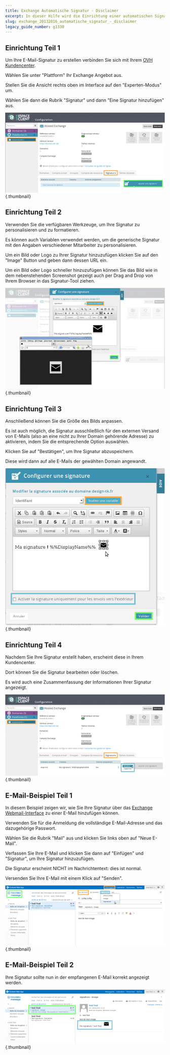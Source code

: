 ```yaml
---
title: Exchange Automatische Signatur - Disclaimer
excerpt: In dieser Hilfe wird die Einrichtung einer automatischen Signatur (Disclaimer) beschrieben
slug: exchange_20132016_automatische_signatur_-_disclaimer
legacy_guide_number: g1330
---
```



## Einrichtung Teil 1
Um Ihre E-Mail-Signatur zu erstellen verbinden Sie sich mit Ihrem [OVH Kundencenter](https://www.ovh.com/manager/web/login.html).

Wählen Sie unter "Plattform" Ihr Exchange Angebot aus.

Stellen Sie die Ansicht rechts oben im Interface auf den "Experten-Modus" um.

Wählen Sie dann die Rubrik "Signatur" und dann "Eine Signatur hinzufügen" aus.

![](images/img_1364.jpg){.thumbnail}


## Einrichtung Teil 2
Verwenden Sie die verfügbaren Werkzeuge, um Ihre Signatur zu personalisieren und zu formatieren.

Es können auch Variablen verwendet werden, um die generische Signatur mit den Angaben verschiedener Mitarbeiter zu personalisieren.

Um ein Bild oder Logo zu Ihrer Signatur hinzuzufügen klicken Sie auf den "Image" Button und geben dann dessen URL ein.

Um ein Bild oder Logo schneller hinzuzufügen können Sie das Bild wie in dem nebenstehenden Screenshot gezeigt auch per Drag and Drop von Ihrem Browser in das Signatur-Tool ziehen.

![](images/img_1365.jpg){.thumbnail}


## Einrichtung Teil 3
Anschließend können Sie die Größe des Bilds anpassen.

Es ist auch möglich, die Signatur ausschließlich für den externen Versand von E-Mails (also an eine nicht zu Ihrer Domain gehörende Adresse) zu aktivieren, indem Sie die entsprechende Option auswählen.

Klicken Sie auf "Bestätigen", um Ihre Signatur abzuspeichern.

Diese wird dann auf alle E-Mails der gewählten Domain angewandt.

![](images/img_1368.jpg){.thumbnail}


## Einrichtung Teil 4
Nachdem Sie Ihre Signatur erstellt haben, erscheint diese in Ihrem Kundencenter.

Dort können Sie die Signatur bearbeiten oder löschen.

Es wird auch eine Zusammenfassung der Informationen Ihrer Signatur angezeigt.

![](images/img_1370.jpg){.thumbnail}


## E-Mail-Beispiel Teil 1
In diesem Beispiel zeigen wir, wie Sie Ihre Signatur über das [Exchange Webmail-Interface](https://ex.mail.ovh.net/owa/) zu einer E-Mail hinzufügen können.

Verwenden Sie für die Anmeldung die vollständige E-Mail-Adresse und das dazugehörige Passwort.

Wählen Sie die Rubrik "Mail" aus und klicken Sie links oben auf "Neue E-Mail".

Verfassen Sie Ihre E-Mail und klicken Sie dann auf "Einfügen" und "Signatur", um Ihre Signatur hinzuzufügen.

Die Signatur erscheint NICHT im Nachrichtentext: dies ist normal.

Versenden Sie Ihre E-Mail mit einem Klick auf "Senden".

![](images/img_1371.jpg){.thumbnail}


## E-Mail-Beispiel Teil 2
Ihre Signatur sollte nun in der empfangenen E-Mail korrekt angezeigt werden.

![](images/img_1372.jpg){.thumbnail}

